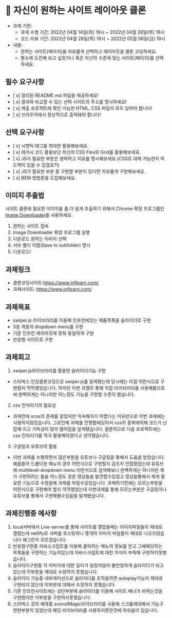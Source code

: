 # 📌 자신이 원하는 사이트 레이아웃 클론

- 과제 기한:
  - 과제 수행 기간: 2022년 04월 14일(목) 19시 ~ 2022년 04월 28일(목) 19시
  - 코드 리뷰 기간: 2022년 04월 28일(목) 19시 ~ 2022년 05월 06일(금) 19시
- 내용:
  - 원하는 사이트(페이지)를 자유롭게 선택하고 레이아웃을 클론 코딩하세요.
  - 평소에 도전해 보고 싶었거나 혹은 자신의 수준에 맞는 사이트(페이지)를 선택하세요.

## 필수 요구사항

- [ x] 정리된 README.md 파일을 제공하세요!
- [ x] 결과와 비교할 수 있는 선택 사이트의 주소를 명시하세요!
- [ x] 제출 프로젝트에 확인 가능한 HTML, CSS 파일이 모두 있어야 합니다!
- [ x] 브라우저에서 정상적으로 출력돼야 합니다!

## 선택 요구사항

- [ x] 시멘틱 태그를 최대한 활용해보세요.
- [ x] 레거시 코드 활용보단 최신의 CSS Flex와 Grid를 활용해보세요.
- [ x] JS가 필요한 부분은 생략하고 이유를 명시해보세요.(CSS로 대체 가능한지 피드백이 있을 수 있겠죠?!)
- [ x] JS가 필요한 부분 중 구현할 부분이 있다면 자유롭게 구현해보세요.
- [ x] BEM 방법론을 도입해보세요.

## 이미지 추출법

사이트 클론에 필요한 이미지를 좀 더 쉽게 추출하기 위해서 Chrome 확장 프로그램인 [Image Downloader](https://chrome.google.com/webstore/detail/image-downloader/cnpniohnfphhjihaiiggeabnkjhpaldj?hl=ko)를 사용하세요.

1. 원하는 사이트 접속
1. Image Downloader 확장 프로그램 실행
1. 다운로드 원하는 이미지 선택
1. 서브 폴더 이름(Save to subfolder) 명시
1. 다운로드!

## 과제링크

- 클론코딩사이트:https://www.inflearn.com/
- 과제사이트: https://www.inflearn.com/

## 과제목표

- swiper.js 라이브러리를 이용해 인프런에있는 제품목록을 슬라이더로 구현
- 3층 계층의 dropdown menu를 구현
- 기존 인프런 레이아웃에 맞춰 동일하게 구현
- 반응형 사이트로 구현

## 과제회고

1. swiper.js라이브러리를 활용한 슬라이더기능 구현

- 스타벅스 인강클론코딩으로 swiper.js를 알게됐는데 당시에는 이걸 어떤식으로 구현할지 막막했었습니다. 하지만 이번 과젤르 통해 직접 라이브러리를 사용해봄으로써 완벽하게는 아니지만 어느정도 기능을 구현할 수준이 됐습니다.

2. css 전처리기의 필요성

- 과제전에 scss의 존재를 알았지만 익숙해지기 어렵다는 이유만으로 이번 과제에는 사용하지않았습니다. 그로인해 과제를 진행함에있어서 css의 중복에의해 코드가 난잡해 지고 가독성이 많이 떨어짐을 알게됐습니다. 결론적으로 다음 프로젝트에는 css 전처리기를 적극 활용해야겠다고 생각했습니다.

3. 구글링과 유튜브의 활용

- 이번 과제를 수행하면서 많은부분을 유튜브나 구글링을 통해서 도움을 받았습니다.
  예를들어 드롭다운 메뉴의 경우 어떤식으로 구현할지 감조차 안잡혔었는데 유튜브에 multilevel-dropdown menu 이런식으로 검색해보니 완벽하게는 아니지만 제가 구현하려는 틀을 어느정도 갖춘 영상들을 발견할수있었고 영상을통해서 제게 필요한 기능으로 수정을해 과제를 마칠수있었습니다. 과제하기전에는 모르는부분을 어떤식으로 구현해야 할지 막막했었는데 이번과제를 통해 모르는부분은 구글링이나 유튜브를 통해서 구현해볼수있음을 알게됐습니다.

## 과제진행중 에사항

1. local서버에서 Live-server를 통해 사이트를 열었을때는 이미지파일들이 제대로 열렸는데 netlify로 서버를 호스팅하니 몇개의 이미지 파일들이 제대로 나오지않습니다 왜그런지 모르겠습니다.
2. 반응형구현중 자바스크립트를 이용해 클릭하는 메뉴의 정보를 얻고 그에해당하는 목록들을 구현하는 기능이있는데 자바스크립트에 대한 지식이 부족해 구현하지못했습니다.
3. 슬라이더구현중 각 이미지에 대한 길이가 일정치않아 불안정하게 슬라이더가 되고있는데 이부분을 제대로 수정하지 못했습니다.
4. 슬라이더 기능중 네비게이션으로 슬라이더를 조작을하면 autoplay기능이 제대로 구현되지 않는데 이부분에 대해서 수정하지 못했습니다.
5. 기존 인프런사이트에는 상단부분에 슬라이더를 이용해 사이트 배너가 바뀌는것을 구현했지만 이부분을 구현하지못했습니다.
6. 스타벅스 강의 예제중 scorollMagic라이브러리를 사용해 스크롤에대해서 기능구현한부분이 있었는데 해당 라이브러리를 사용하지못한것에 아쉬움이 있습니다.
